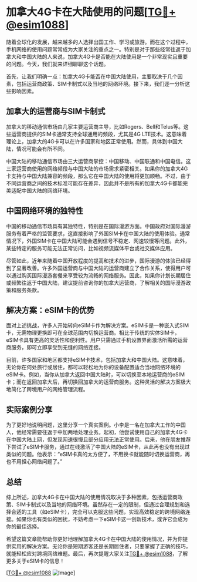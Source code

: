 # 加拿大4G卡在大陆使用的问题[[TG💪+ @esim1088](https://t.me/s/esim1088)]

随着全球化的发展，越来越多的人选择出国工作、学习或旅游。而在这个过程中，手机网络的使用问题常常成为大家关注的重点之一。特别是对于那些经常往返于加拿大和中国大陆的人来说，加拿大4G卡是否能在大陆使用是一个非常现实且重要的问题。今天，我们就来详细聊聊这个话题。

首先，让我们明确一点：加拿大4G卡能否在中国大陆使用，主要取决于几个因素，包括运营商政策、SIM卡制式以及当地的网络环境。接下来，我们逐一分析这些影响因素。

## 加拿大的运营商与SIM卡制式

加拿大的移动通信市场由几家主要运营商主导，比如Rogers、Bell和Telus等。这些运营商提供的SIM卡通常支持全球通用的频段，尤其是4G LTE技术。这意味着理论上，加拿大的4G卡可以在许多国家和地区正常使用。然而，具体到中国大陆，情况可能会有所不同。

中国大陆的移动通信市场由三大运营商掌控：中国移动、中国联通和中国电信。这三家运营商使用的网络频段与中国大陆的市场需求紧密相关。如果你的加拿大4G卡支持与中国大陆兼容的频段，那么它在中国大陆的使用将更加顺畅。不过，由于不同运营商之间的技术标准可能存在差异，因此并不是所有的加拿大4G卡都能完美适配中国大陆的网络环境。

## 中国网络环境的独特性

中国的移动通信市场具有其独特性，特别是在国际漫游方面。中国政府对国际漫游服务有着严格的监管要求，这直接影响了外国SIM卡在中国大陆的使用体验。通常情况下，外国SIM卡在中国大陆可能会遇到信号不稳定、网速较慢等问题。此外，某些特定的服务可能无法正常访问，比如视频流媒体平台或社交媒体应用。

尽管如此，近年来随着中国开放程度的提高和技术的进步，国际漫游的体验已经得到了显著改善。许多外国运营商与中国大陆的运营商建立了合作关系，使得用户可以通过购买国际漫游套餐来享受较为流畅的网络服务。因此，如果你计划长期居住或频繁往返于中国大陆，建议提前咨询你的加拿大运营商，了解相关的国际漫游政策和服务条款。

## 解决方案：eSIM卡的优势

面对上述挑战，许多人开始转向eSIM卡作为解决方案。eSIM卡是一种嵌入式SIM卡，无需物理更换即可在全球范围内切换运营商。相比于传统的实体SIM卡，eSIM卡具有更高的灵活性和便利性。用户只需通过手机设置界面激活所需的运营商服务，即可立即享受到无缝的网络连接。

目前，许多国家和地区都支持eSIM卡技术，包括加拿大和中国大陆。这意味着，无论你在何处旅行或居住，都可以轻松地为你的设备配置适合当地网络环境的eSIM卡。例如，当你从加拿大返回中国大陆时，可以切换至本地运营商的eSIM卡；而在返回加拿大后，再切换回加拿大的运营商服务。这种灵活的解决方案极大地简化了跨境用户的网络管理流程。

## 实际案例分享

为了更好地说明问题，这里分享一个真实案例。小李是一名在加拿大工作的中国人，他经常需要往返于中加两地处理业务。起初，他尝试使用自己的加拿大4G卡在中国大陆上网，但发现网速很慢且部分应用无法正常使用。后来，他在朋友推荐下尝试了eSIM卡服务，通过在线激活了中国大陆的eSIM卡，从此再也没有出现过类似的问题。他表示：“eSIM卡真的太方便了，不用换卡就能随时切换运营商，再也不用担心网络问题了。”

## 总结

综上所述，加拿大4G卡在中国大陆的使用情况取决于多种因素，包括运营商政策、SIM卡制式以及当地的网络环境。虽然存在一定的限制，但通过合理规划和选择合适的工具（如eSIM卡），完全可以克服这些问题，实现高效稳定的跨境网络连接。如果你也有类似的困扰，不妨考虑一下eSIM卡这一创新技术，或许它会成为你的最佳选择。

希望这篇文章能帮助你更好地理解加拿大4G卡在中国大陆的使用情况，并为你提供实用的解决方案。无论你是短期游客还是长期居住者，只要掌握了正确的技巧，就能轻松应对跨境网络难题。最后，再次提醒大家关注[TG💪+ @esim1088](https://t.me/s/esim1088)，了解更多关于eSIM卡的信息！

[[TG💪+ @esim1088](https://t.me/s/esim1088) ![Image](https://i.postimg.cc/4NQfJmqS/Snipaste-2025-05-13-00-14-12.png)]